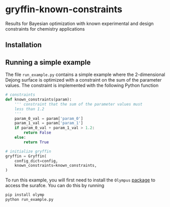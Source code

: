 # gryffin-known-constraints

Results for Bayesian optimization with known experimental and design constraints for chemistry applications


## Installation

## Running a simple example

The file `run_example.py` contains a simple example where the 2-dimensional Dejong surface is optimized with a
constraint on the sum of the parameter values. The constraint is implemented with the following Python function

```python
# constraints
def known_constraints(param):
	''' constraint that the sum of the parameter values must
	less than 1.2
	'''
	param_0_val = param['param_0']
	param_1_val = param['param_1']
	if param_0_val + param_1_val > 1.2:
		return False
	else:
		return True

# initialize gryffin
gryffin = Gryffin(
	config_dict=config,
	known_constraints=known_constraints,
)
```


To run this example, you will first need to install the `Olympus` [package](https://github.com/aspuru-guzik-group/olympus) to access the surafce. You can do this by running

```bash
pip install olymp
python run_example.py
```
